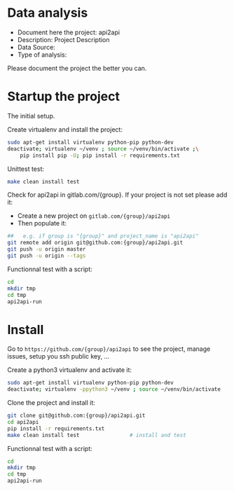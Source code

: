 # Data analysis
- Document here the project: api2api
- Description: Project Description
- Data Source:
- Type of analysis:

Please document the project the better you can.

# Startup the project

The initial setup.

Create virtualenv and install the project:
```bash
sudo apt-get install virtualenv python-pip python-dev
deactivate; virtualenv ~/venv ; source ~/venv/bin/activate ;\
    pip install pip -U; pip install -r requirements.txt
```

Unittest test:
```bash
make clean install test
```

Check for api2api in gitlab.com/{group}.
If your project is not set please add it:

- Create a new project on `gitlab.com/{group}/api2api`
- Then populate it:

```bash
##   e.g. if group is "{group}" and project_name is "api2api"
git remote add origin git@github.com:{group}/api2api.git
git push -u origin master
git push -u origin --tags
```

Functionnal test with a script:

```bash
cd
mkdir tmp
cd tmp
api2api-run
```

# Install

Go to `https://github.com/{group}/api2api` to see the project, manage issues,
setup you ssh public key, ...

Create a python3 virtualenv and activate it:

```bash
sudo apt-get install virtualenv python-pip python-dev
deactivate; virtualenv -ppython3 ~/venv ; source ~/venv/bin/activate
```

Clone the project and install it:

```bash
git clone git@github.com:{group}/api2api.git
cd api2api
pip install -r requirements.txt
make clean install test                # install and test
```
Functionnal test with a script:

```bash
cd
mkdir tmp
cd tmp
api2api-run
```
